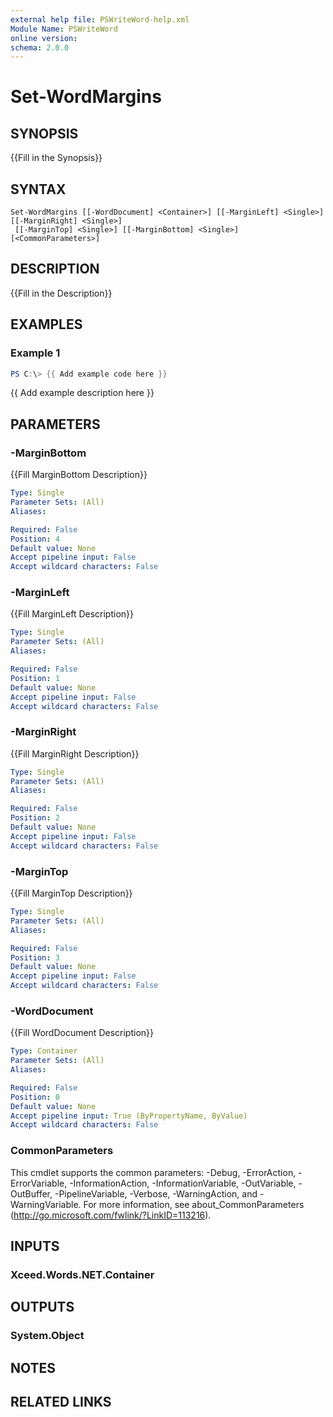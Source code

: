 ```yaml
---
external help file: PSWriteWord-help.xml
Module Name: PSWriteWord
online version:
schema: 2.0.0
---
```


# Set-WordMargins

## SYNOPSIS
{{Fill in the Synopsis}}

## SYNTAX

```
Set-WordMargins [[-WordDocument] <Container>] [[-MarginLeft] <Single>] [[-MarginRight] <Single>]
 [[-MarginTop] <Single>] [[-MarginBottom] <Single>] [<CommonParameters>]
```

## DESCRIPTION
{{Fill in the Description}}

## EXAMPLES

### Example 1
```powershell
PS C:\> {{ Add example code here }}
```

{{ Add example description here }}

## PARAMETERS

### -MarginBottom
{{Fill MarginBottom Description}}

```yaml
Type: Single
Parameter Sets: (All)
Aliases:

Required: False
Position: 4
Default value: None
Accept pipeline input: False
Accept wildcard characters: False
```

### -MarginLeft
{{Fill MarginLeft Description}}

```yaml
Type: Single
Parameter Sets: (All)
Aliases:

Required: False
Position: 1
Default value: None
Accept pipeline input: False
Accept wildcard characters: False
```

### -MarginRight
{{Fill MarginRight Description}}

```yaml
Type: Single
Parameter Sets: (All)
Aliases:

Required: False
Position: 2
Default value: None
Accept pipeline input: False
Accept wildcard characters: False
```

### -MarginTop
{{Fill MarginTop Description}}

```yaml
Type: Single
Parameter Sets: (All)
Aliases:

Required: False
Position: 3
Default value: None
Accept pipeline input: False
Accept wildcard characters: False
```

### -WordDocument
{{Fill WordDocument Description}}

```yaml
Type: Container
Parameter Sets: (All)
Aliases:

Required: False
Position: 0
Default value: None
Accept pipeline input: True (ByPropertyName, ByValue)
Accept wildcard characters: False
```

### CommonParameters
This cmdlet supports the common parameters: -Debug, -ErrorAction, -ErrorVariable, -InformationAction, -InformationVariable, -OutVariable, -OutBuffer, -PipelineVariable, -Verbose, -WarningAction, and -WarningVariable. For more information, see about_CommonParameters (http://go.microsoft.com/fwlink/?LinkID=113216).

## INPUTS

### Xceed.Words.NET.Container

## OUTPUTS

### System.Object

## NOTES

## RELATED LINKS
